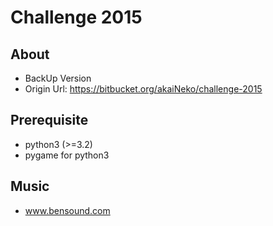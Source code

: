 # Challenge 2015

## About
* BackUp Version
* Origin Url: https://bitbucket.org/akaiNeko/challenge-2015


## Prerequisite

* python3 (>=3.2)
* pygame for python3


## Music

* www.bensound.com

